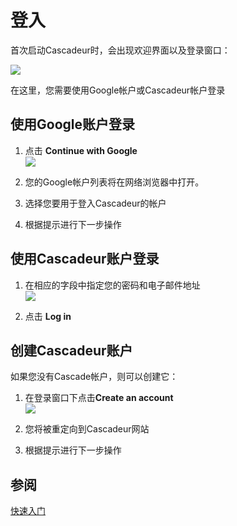 # 登入

首次启动Cascadeur时，会出现欢迎界面以及登录窗口：

![](https://cascadeur.com/images/category/2020/07/27/87567f90996dd59eac80a2f056fc9d72.png)

在这里，您需要使用Google帐户或Cascadeur帐户登录

## 使用Google账户登录

1. 点击 **Continue with Google**  
![](https://cascadeur.com/images/category/2020/07/27/87887ac85095e03c2f34150a415d3ef8.png)

2. 您的Google帐户列表将在网络浏览器中打开。

3. 选择您要用于登入Cascadeur的帐户

4. 根据提示进行下一步操作

## 使用Cascadeur账户登录

1. 在相应的字段中指定您的密码和电子邮件地址  
![](https://cascadeur.com/images/category/2020/07/27/204ded7db13c6411ff261738dc76aa32.png)

2. 点击 **Log in**

## 创建Cascadeur账户

如果您没有Cascade帐户，则可以创建它：

1. 在登录窗口下点击**Create an account**  
![](https://cascadeur.com/images/category/2020/07/27/ca8387d9bb67a824e8dd819e9795ac85.png)

2. 您将被重定向到Cascadeur网站

3. 根据提示进行下一步操作

## 参阅
[快速入门](../GettingStarted/getting_started.md)